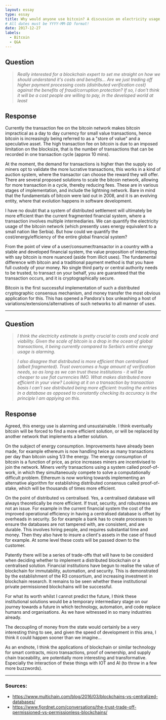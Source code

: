 ```yaml
---
layout: essay
type: essay
title: Why would anyone use bitcoin? A discussion on electricity usage, blockchains, and centralisation
# All dates must be YYYY-MM-DD format!
date: 2017-12-27
labels:
  - Bitcoin
  - Q&A
---
```


## Question
> <i>Really interested for a blockchain expert to set me straight on how we should understand it's costs and benefits...
Are we just trading off higher payment processing costs (distributed verification cost) against the benefits of fraud/corruption protection? If so, I don’t think it will be a cost people are willing to pay, in the developed world at least</i>


## Response
Currently the transaction fee on the bitcoin network makes bitcoin impractical as a day to day currency for small value transactions, hence bitcoin is increasingly being referred to as a "store of value" and a speculative asset. The high transaction fee on bitcoin is due to an imposed limitation on the blocksize, that is the number of transactions that can be recorded in one transaction cycle (approx 10 mins).

At the moment, the demand for transactions is higher than the supply so miners opt to validate the more lucrative transactions, this works in a kind of auction system, where the transactor can choose the reward they will offer. There are several proposed solutions to scale the bitcoin network, allowing for more transaction in a cycle, thereby reducing fees. These are in various stages of implementation, and include the lightning network. Bare in mind that the fundamentals of bitcoin were laid out in 2008, and it is an evolving entity, where that evolution happens in software development. 

I have no doubt that a system of distributed settlement will ultimately be more efficient than the current fragmented financial system, where a transaction involves multiple intermediaries. We can quantify the electricity usage of the bitcoin network (which presently uses energy equivalent to a small nation like Serbia). But how could we quantify the cost/energy/efficiency of the entire global financial system?

From the point of view of a user/consumer/transactor in a country with a stable and developed financial system, the value proposition of interacting with say bitcoin is more nuanced (aside from illicit uses). The fundamental difference with bitcoin and a traditional payment method is that you have full custody of your money. No single third party or central authority needs to be trusted, to transact on your behalf, you are guaranteed that the transaction occurs, and it is cryptographically secure.

Bitcoin is the first successful implementation of such a distributed cryptographic consensus mechanism, and money transfer the most obvious application for this. This has opened a Pandora's box unleashing a host of variations/extensions/alternatives of such networks to all manner of uses.

---
## Question
> <i>I think the electricity estimate is pretty crucial to costs and scale and viability. Given the scale of bitcoin is a drop in the ocean of global transactions, it being currently compared to Serbia’s entire energy usage is alarming.</i>

> <i>I also disagree that distributed is more efficient than centralised (albeit fragmented). Trust overcomes a huge amount of verification needs, so as long as we can trust these institutions - it will be cheaper to use fiat currencies IMO. What makes distributed more efficient in your view? Looking at it on a transaction by transaction basis I can’t see distributed being more efficient: trusting the entries in a database as opposed to constantly checking its accuracy is the principle I am applying on this.</i>

## Response
Agreed, this energy use is alarming and unsustainable. I think eventually bitcoin will be forced to find a more efficient solution, or will be replaced by another network that implements a better solution.

On the subject of energy consumption. Improvements have already been made, for example ethereum is now handling twice as many transactions per day than bitcoin using 1/3 the energy. The energy consumption of bitcoin is a function of price, as price increases miners are incentivised to join the network. Miners verify transactions using a system called proof-of-work, in which they simultaneously compete to solve a computationally difficult problem. Ethereum is now working towards implementing an alternative algorithm for establishing distributed consensus called proof-of-stake, which will be thousands of times more efficient.

On the point of distributed vs centralised. Yes, a centralised database will always theoretically be more efficient. If trust, security, and robustness are not an issue. For example in the current financial system the cost of the improved operational efficiency in having a centralised database is offset by overheads in security. So for example a bank has to create processes to ensure the databases are not tampered with, are consistent, and are durable. This involves hiring people, and requires substantial time and money. Then they also have to insure a client's assets in the case of fraud for example. At some level these costs will be passed down to the customer.

Patently there will be a series of trade-offs that will have to be considerd when deciding whether to implement a distributed blockchain or a centralised solution. Financial institutions have begun to realise the value of blockchain for immutability, automation, and security. This is demonstrated by the establishment of the R3 consortium, and increasing investment in blockchain research. It remains to be seen whether these institutional private permissioned blockchains will be successful. 

For what its worth whilst I cannot predict the future, I think these institutional solutions would be a temporary intermediary stage on our journey towards a future in which technology, automation, and code replace humans and organisations. As we have witnessed in so many industries already.

The decoupling of money from the state would certainly be a very interesting thing to see, and given the speed of development in this area, I think it could happen sooner than we imagine...

As an endnote, I think the applications of blockchain or similar technology for smart contracts, micro transactions, proof of ownership, and supply chain traceability, are potentially more interesting and transformative. Especially the interaction of these things with IOT and AI (to throw in a few more buzzwords).

---
### Sources:
* <https://www.multichain.com/blog/2016/03/blockchains-vs-centralized-databases/>
* <https://www.fjordnet.com/conversations/the-trust-trade-off-permissioned-vs-permissionless-blockchains/>

